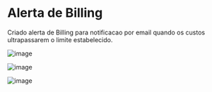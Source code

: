 # Alerta de Billing
Criado alerta de Billing para notificacao por email quando os custos ultrapassarem o limite estabelecido.

![image](https://user-images.githubusercontent.com/82183690/200546344-f05069c6-9b1e-48b1-9da1-7686cc9ce27d.png)

![image](https://user-images.githubusercontent.com/82183690/200546881-5e9216ec-e78f-4d77-b501-5713664f3ae2.png)

![image](https://user-images.githubusercontent.com/82183690/200547015-48c73d40-89e0-44da-a9ae-f1aaabe85431.png)

